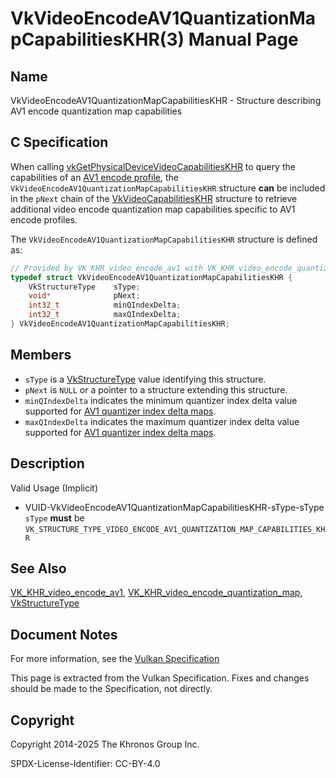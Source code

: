 # VkVideoEncodeAV1QuantizationMapCapabilitiesKHR(3) Manual Page

## Name

VkVideoEncodeAV1QuantizationMapCapabilitiesKHR - Structure describing AV1 encode quantization map capabilities



## [](#_c_specification)C Specification

When calling [vkGetPhysicalDeviceVideoCapabilitiesKHR](https://registry.khronos.org/vulkan/specs/latest/man/html/vkGetPhysicalDeviceVideoCapabilitiesKHR.html) to query the capabilities of an [AV1 encode profile](https://registry.khronos.org/vulkan/specs/latest/html/vkspec.html#encode-av1-profile), the `VkVideoEncodeAV1QuantizationMapCapabilitiesKHR` structure **can** be included in the `pNext` chain of the [VkVideoCapabilitiesKHR](https://registry.khronos.org/vulkan/specs/latest/man/html/VkVideoCapabilitiesKHR.html) structure to retrieve additional video encode quantization map capabilities specific to AV1 encode profiles.

The `VkVideoEncodeAV1QuantizationMapCapabilitiesKHR` structure is defined as:

```c++
// Provided by VK_KHR_video_encode_av1 with VK_KHR_video_encode_quantization_map
typedef struct VkVideoEncodeAV1QuantizationMapCapabilitiesKHR {
    VkStructureType    sType;
    void*              pNext;
    int32_t            minQIndexDelta;
    int32_t            maxQIndexDelta;
} VkVideoEncodeAV1QuantizationMapCapabilitiesKHR;
```

## [](#_members)Members

- `sType` is a [VkStructureType](https://registry.khronos.org/vulkan/specs/latest/man/html/VkStructureType.html) value identifying this structure.
- `pNext` is `NULL` or a pointer to a structure extending this structure.
- `minQIndexDelta` indicates the minimum quantizer index delta value supported for [AV1 quantizer index delta maps](https://registry.khronos.org/vulkan/specs/latest/html/vkspec.html#encode-av1-qindex-delta-map).
- `maxQIndexDelta` indicates the maximum quantizer index delta value supported for [AV1 quantizer index delta maps](https://registry.khronos.org/vulkan/specs/latest/html/vkspec.html#encode-av1-qindex-delta-map).

## [](#_description)Description

Valid Usage (Implicit)

- [](#VUID-VkVideoEncodeAV1QuantizationMapCapabilitiesKHR-sType-sType)VUID-VkVideoEncodeAV1QuantizationMapCapabilitiesKHR-sType-sType  
  `sType` **must** be `VK_STRUCTURE_TYPE_VIDEO_ENCODE_AV1_QUANTIZATION_MAP_CAPABILITIES_KHR`

## [](#_see_also)See Also

[VK\_KHR\_video\_encode\_av1](https://registry.khronos.org/vulkan/specs/latest/man/html/VK_KHR_video_encode_av1.html), [VK\_KHR\_video\_encode\_quantization\_map](https://registry.khronos.org/vulkan/specs/latest/man/html/VK_KHR_video_encode_quantization_map.html), [VkStructureType](https://registry.khronos.org/vulkan/specs/latest/man/html/VkStructureType.html)

## [](#_document_notes)Document Notes

For more information, see the [Vulkan Specification](https://registry.khronos.org/vulkan/specs/latest/html/vkspec.html#VkVideoEncodeAV1QuantizationMapCapabilitiesKHR)

This page is extracted from the Vulkan Specification. Fixes and changes should be made to the Specification, not directly.

## [](#_copyright)Copyright

Copyright 2014-2025 The Khronos Group Inc.

SPDX-License-Identifier: CC-BY-4.0
